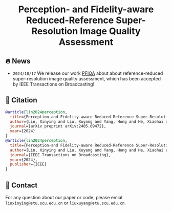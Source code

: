 <div align=center>
  
# Perception- and Fidelity-aware Reduced-Reference Super-Resolution Image Quality Assessment

</div>

## 🔥 News
* `2024/10/17` We release our work [PFIQA](https://arxiv.org/abs/2405.09472) about about reference-reduced super-resolution image quality assessment, which has been accepted by IEEE Transactions on Broadcasting!

## 📌 Citation
```bibtex
@article{lin2024perception,
  title={Perception-and Fidelity-aware Reduced-Reference Super-Resolution Image Quality Assessment},
  author={Lin, Xinying and Liu, Xuyang and Yang, Hong and He, Xiaohai and Chen, Honggang},
  journal={arXiv preprint arXiv:2405.09472},
  year={2024}
}
@article{lin2024perception,
  title={Perception-and Fidelity-aware Reduced-Reference Super-Resolution Image Quality Assessment},
  author={Lin, Xinying and Liu, Xuyang and Yang, Hong and He, Xiaohai and Chen, Honggang},
  journal={IEEE Transactions on Broadcasting},
  year={2024},
  publisher={IEEE}
}
```

## :e-mail: Contact
For any question about our paper or code, please emial `linxinying@stu.scu.edu.cn` or `liuxuyang@stu.scu.edu.cn`.
